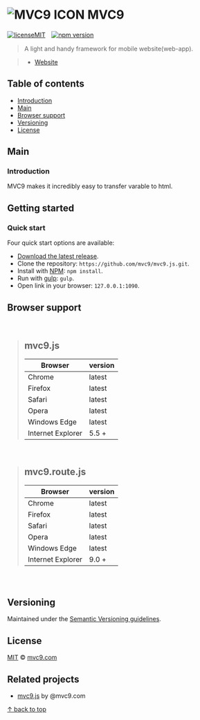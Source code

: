 # ![MVC9 ICON](https://avatars1.githubusercontent.com/u/20783939?v=3&s=27) MVC9

[![licenseMIT](https://img.shields.io/github/license/mashape/apistatus.svg)](#license)　[![npm version](https://img.shields.io/npm/v/npm.svg)](https://www.npmjs.com)

> A light and handy framework for mobile website(web-app).

> - [Website](http://www.mvc9.com)



## Table of contents

  - [Introduction](#introduction)
  - [Main](#main)
  - [Browser support](#browser-support)
  - [Versioning](#versioning)
  - [License](#license)



## Main

### Introduction

MVC9 makes it incredibly easy to transfer varable to html.



## Getting started

### Quick start

Four quick start options are available:

- [Download the latest release](https://github.com/mvc9/mvc9.js/archive/master.zip).
- Clone the repository: `https://github.com/mvc9/mvc9.js.git`.
- Install with [NPM](http://npmjs.org): `npm install`.
- Run with [gulp](http://gulpjs.com/): `gulp`.
- Open link in your browser: `127.0.0.1:1090`.



## Browser support

&nbsp;
&nbsp;

> mvc9.js
> ------
> | Browser				| version		|
> | --------			| -----			|
> | Chrome				| latest		|
> | Firefox				| latest		|
> | Safari				| latest		|
> | Opera				| latest		|
> | Windows Edge		| latest		|
> | Internet Explorer	| 5.5 +			|

&nbsp;
&nbsp;

> mvc9.route.js
> ------
> | Browser				| version		|
> | --------			| -----			|
> | Chrome				| latest		|
> | Firefox				| latest		|
> | Safari				| latest		|
> | Opera				| latest		|
> | Windows Edge		| latest		|
> | Internet Explorer	| 9.0 +			|

### &nbsp;



## Versioning

Maintained under the [Semantic Versioning guidelines](http://semver.org/).



## License

[MIT](https://github.com/mvc9/mvc9.js/blob/master/LICENSE) © [mvc9.com](http://www.mvc9.com)



## Related projects

- [mvc9.js](https://github.com/mvc9/mvc9.js) by @mvc9.com


[↑ back to top](#table-of-contents)
